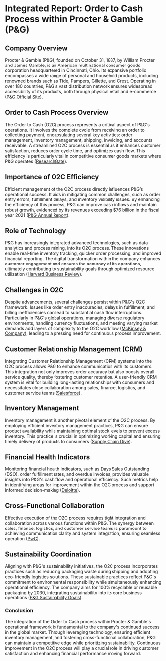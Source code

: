 # Integrated Report: Order to Cash Process within Procter & Gamble (P&G)

## Company Overview
Procter & Gamble (P&G), founded on October 31, 1837, by William Procter and James Gamble, is an American multinational consumer goods corporation headquartered in Cincinnati, Ohio. Its expansive portfolio encompasses a wide range of personal and household products, including renowned brands such as Tide, Pampers, Gillette, and Crest. Operating in over 180 countries, P&G's vast distribution network ensures widespread accessibility of its products, both through physical retail and e-commerce ([P&G Official Site](https://www.pgc.com)).

## Order to Cash Process Overview
The Order to Cash (O2C) process represents a critical aspect of P&G's operations. It involves the complete cycle from receiving an order to collecting payment, encapsulating several key activities: order management, inventory management, shipping, invoicing, and accounts receivable. A streamlined O2C process is essential as it enhances customer satisfaction, reduces order cycle time, and optimizes cash flow. This efficiency is particularly vital in competitive consumer goods markets where P&G operates ([ResearchGate](https://www.researchgate.net/publication/335881252)).

## Importance of O2C Efficiency
Efficient management of the O2C process directly influences P&G’s operational success. It aids in mitigating common challenges, such as order entry errors, fulfillment delays, and inventory visibility issues. By enhancing the efficiency of this process, P&G can improve cash inflows and maintain robust growth, evidenced by its revenues exceeding $76 billion in the fiscal year 2021 ([P&G Annual Report](https://investors.procterandgamble.com/investors/financials/default.aspx)).

## Role of Technology
P&G has increasingly integrated advanced technologies, such as data analytics and process mining, into its O2C process. These innovations enable real-time inventory tracking, quicker order processing, and improved financial reporting. The digital transformation within the company enhances customer engagement and ensures the accuracy of its operations, ultimately contributing to sustainability goals through optimized resource utilization ([Harvard Business Review](https://hbr.org/2020/01/how-digital-technology-is-transforming-supply-chains)).

## Challenges in O2C
Despite advancements, several challenges persist within P&G's O2C framework. Issues like order entry inaccuracies, delays in fulfillment, and billing inefficiencies can lead to substantial cash flow interruptions. Particularly in P&G's global operations, managing diverse regulatory environments, handling currency fluctuations, and meeting varying market demands add layers of complexity to the O2C workflow ([McKinsey & Company](https://www.mckinsey.com)), leading to a pressing need for continuous process improvement.

## Customer Relationship Management (CRM)
Integrating Customer Relationship Management (CRM) systems into the O2C process allows P&G to enhance communication with its customers. This integration not only improves order accuracy but also boosts overall service quality, thereby fostering customer retention. A user-friendly CRM system is vital for building long-lasting relationships with consumers and necessitates close collaboration among sales, finance, logistics, and customer service teams ([Salesforce](https://www.salesforce.com)).

## Inventory Management
Inventory management is another pivotal element of the O2C process. By employing efficient inventory management practices, P&G can ensure product availability while maintaining optimal stock levels to prevent excess inventory. This practice is crucial in optimizing working capital and ensuring timely delivery of products to consumers ([Supply Chain Dive](https://www.supplychaindive.com/news)).

## Financial Health Indicators
Monitoring financial health indicators, such as Days Sales Outstanding (DSO), order fulfillment rates, and overdue invoices, provides valuable insights into P&G's cash flow and operational efficiency. Such metrics help in identifying areas for improvement within the O2C process and support informed decision-making ([Deloitte](https://www2.deloitte.com/us/en/pages/finance/articles/financial-performance.html)).

## Cross-Functional Collaboration
Effective execution of the O2C process requires tight integration and collaboration across various functions within P&G. The synergy between sales, finance, logistics, and customer service teams is paramount to achieving communication clarity and system integration, ensuring seamless operation ([PwC](https://www.pwc.com)).

## Sustainability Coordination
Aligning with P&G's sustainability initiatives, the O2C process incorporates practices such as reducing packaging waste during shipping and adopting eco-friendly logistics solutions. These sustainable practices reflect P&G's commitment to environmental responsibility while simultaneously enhancing operational efficiency. The company aims for 100% recyclable or reusable packaging by 2030, integrating sustainability into its core business operations ([P&G Sustainability Goals](https://us.pg.com/sustainability/)).

### Conclusion
The integration of the Order to Cash process within Procter & Gamble's operational framework is fundamental to the company's continued success in the global market. Through leveraging technology, ensuring efficient inventory management, and fostering cross-functional collaboration, P&G can maintain a competitive edge while prioritizing sustainability. Continuous improvement in the O2C process will play a crucial role in driving customer satisfaction and enhancing financial performance moving forward.